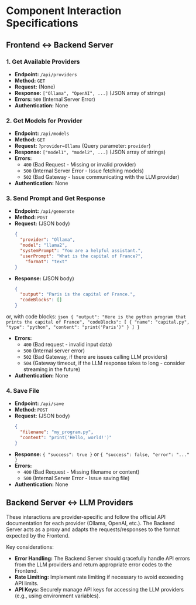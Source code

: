 # Component Interaction Specifications

## Frontend <-> Backend Server

### 1. Get Available Providers

*   **Endpoint:** `/api/providers`
*   **Method:** `GET`
*   **Request:** (None)
*   **Response:** `["Ollama", "OpenAI", ...]` (JSON array of strings)
*   **Errors:** `500` (Internal Server Error)
*   **Authentication:** None

### 2. Get Models for Provider

*   **Endpoint:** `/api/models`
*   **Method:** `GET`
*   **Request:** `?provider=Ollama` (Query parameter: `provider`)
*   **Response:**  `["model1", "model2", ...]` (JSON array of strings)
*   **Errors:**
    *   `400` (Bad Request - Missing or invalid provider)
    *   `500` (Internal Server Error - Issue fetching models)
    *   `502` (Bad Gateway - Issue communicating with the LLM provider)
*    **Authentication:** None

### 3. Send Prompt and Get Response

*   **Endpoint:** `/api/generate`
*   **Method:** `POST`
*   **Request:** (JSON body)
    ```json
    {
      "provider": "Ollama",
      "model": "llama2",
      "systemPrompt": "You are a helpful assistant.",
      "userPrompt": "What is the capital of France?",
        "format": "text"
    }
    ```
*   **Response:** (JSON body)
    ```json
    {
      "output": "Paris is the capital of France.",
      "codeBlocks": []
    }
    ```
   or, with code blocks:
      ```json
      {
        "output": "Here is the python program that prints the capital of France",
      "codeBlocks": [
          { "name": "capital.py", "type": "python", "content": "print('Paris')" }
        ]
      }
    ```
* **Errors:**
    *    `400` (Bad request - invalid input data)
    *    `500` (Internal server error)
    *    `502` (Bad Gateway, if there are issues calling LLM providers)
    *    `504` (Gateway timeout, if the LLM response takes to long - consider streaming in the future)
* **Authentication:** None


### 4. Save File

*   **Endpoint:** `/api/save`
*   **Method:** `POST`
*   **Request:** (JSON body)
    ```json
    {
      "filename": "my_program.py",
      "content": "print('Hello, world!')"
    }
    ```
*   **Response:**  `{ "success": true }` or `{ "success": false, "error": "..." }`
*   **Errors:**
    *   `400` (Bad Request - Missing filename or content)
    *   `500` (Internal Server Error - Issue saving file)
*   **Authentication:** None

## Backend Server <-> LLM Providers

These interactions are provider-specific and follow the official API documentation for each provider (Ollama, OpenAI, etc.).  The Backend Server acts as a proxy and adapts the requests/responses to the format expected by the Frontend.

Key considerations:

*   **Error Handling:** The Backend Server should gracefully handle API errors from the LLM providers and return appropriate error codes to the Frontend.
*   **Rate Limiting:** Implement rate limiting if necessary to avoid exceeding API limits.
*   **API Keys:** Securely manage API keys for accessing the LLM providers (e.g., using environment variables).
